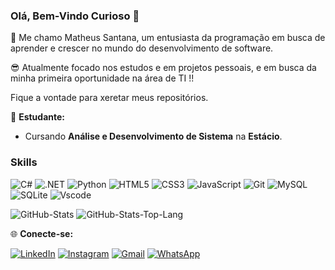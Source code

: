 ### Olá, Bem-Vindo Curioso 👋

👋 Me chamo Matheus Santana, um entusiasta da programação em busca de aprender e crescer no mundo do desenvolvimento de software.

😎 Atualmente focado nos estudos e em projetos pessoais, e em busca da minha primeira oportunidade na área de TI !!

Fique a vontade para xeretar meus repositórios.

📘 **Estudante:**
   - Cursando **Análise e Desenvolvimento de Sistema** na **Estácio**.

### Skills

![C#](https://img.shields.io/badge/C%23-239120?style=for-the-badge&logo=c-sharp&logoColor=white)
![.NET](https://img.shields.io/badge/.NET-5C2D91?style=for-the-badge&logo=.net&logoColor=white)
![Python](https://img.shields.io/badge/python-3670A0?style=for-the-badge&logo=python&logoColor=ffdd54)
![HTML5](https://img.shields.io/badge/HTML-000?style=for-the-badge&logo=html5&logoColor=E24C06)
![CSS3](https://img.shields.io/badge/CSS3-000?style=for-the-badge&logo=css3&logoColor=3178C5)
![JavaScript](https://img.shields.io/badge/JavaScript-000?style=for-the-badge&logo=javascript&logoColor=F0DF5E)
![Git](https://img.shields.io/badge/Git-000?style=for-the-badge&logo=git)
![MySQL](https://img.shields.io/badge/mysql-4479A1.svg?style=for-the-badge&logo=mysql&logoColor=white)
![SQLite](https://img.shields.io/badge/-SQLite-003B57?style=for-the-badge&logo=sqlite&logoColor=white)
![Vscode](https://img.shields.io/badge/Vscode-007ACC?style=for-the-badge&logo=visual-studio-code&logoColor=white)


![GitHub-Stats](https://github-readme-stats.vercel.app/api?username=mathsantanax&show_icons=true&theme=dark&hide_border=true&bg_color=0d1117&locale=pt-br)
![GitHub-Stats-Top-Lang](https://github-readme-stats.vercel.app/api/top-langs/?username=mathsantanax&layout=compact&theme=darkr&title_color=e6e6e6&bg_color=0d1117&hide_border=true&locale=pt-br)

🌐 **Conecte-se:**

[![LinkedIn](https://img.shields.io/badge/LinkedIn-0077B5?style=for-the-badge&logo=linkedin&logoColor=white)](https://www.linkedin.com/in/matheus-santana-8602811a0)
[![Instagram](https://img.shields.io/badge/-Instagram-%23E4405F?style=for-the-badge&logo=instagram&logoColor=white)](https://www.instagram.com/theussantana/)
[![Gmail](https://img.shields.io/badge/Gmail-333333?style=for-the-badge&logo=gmail&logoColor=red)](mailto:matheus.santana7@hotmail.com)
[![WhatsApp](https://img.shields.io/badge/WhatsApp-25D366?style=for-the-badge&logo=whatsapp&logoColor=white)](https://wa.me/+5513981639944)
